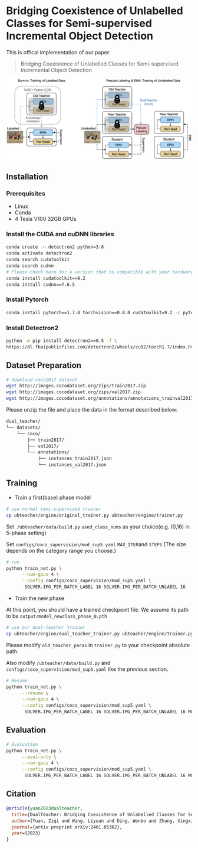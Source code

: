 # Bridging Coexistence of Unlabelled Classes for Semi-supervised Incremental Object Detection



This is offical implementation of our paper:

> Bridging Coexistence of Unlabelled Classes for Semi-supervised Incremental Object Detection

![image1](media/Method.jpg)

## Installation

### Prerequisites

- Linux
- Conda
- 4 Tesla V100 32GB GPUs



### Install the CUDA and cuDNN libraries

```bash
conda create -n detectron2 python=3.8
conda activate detectron2
conda search cudatoolkit
conda search cudnn
# Please check here for a version that is compatible with your hardware environment; otherwise, subsequent installations may not be possible.
conda install cudatoolkit==9.2
conda install cudnn==7.6.5
```



### Install Pytorch

```bash
conda install pytorch==1.7.0 torchvision==0.8.0 cudatoolkit=9.2 -c pytorch
```



### Install Detectron2

```bash
python -m pip install detectron2==0.5 -f \
https://dl.fbaipublicfiles.com/detectron2/wheels/cu92/torch1.7/index.html
```



## Dataset Preparation

```bash
# download coco2017 dataset
wget http://images.cocodataset.org/zips/train2017.zip
wget http://images.cocodataset.org/zips/val2017.zip
wget http://images.cocodataset.org/annotations/annotations_trainval2017.zip
```



Please unzip the file and place the data in the format described below:

```bash
dual_teacher/
└── datasets/
    └── coco/
        ├── train2017/
        ├── val2017/
        └── annotations/
        	├── instances_train2017.json
        	└── instances_val2017.json

```



## Training

- Train a first(base) phase model

```bash
# use normal semi-supervised trainer
cp ubteacher/engine/original_trainer.py ubteacher/engine/trainer.py
```

Set` /ubteacher/data/build.py` `used_class_nums` as your choice(e.g. (0,16) in 5-phase setting)

Set `configs/coco_supervision/mod_sup5.yaml` `MAX_ITER`and `STEPS` (The size depends on the category range you choose.)

```bash
# run
python train_net.py \
      --num-gpus 4 \
      --config configs/coco_supervision/mod_sup5.yaml \
       SOLVER.IMG_PER_BATCH_LABEL 16 SOLVER.IMG_PER_BATCH_UNLABEL 16
```



- Train the new phase

At this point, you should have a trained checkpoint file. We assume its path to be `output/model_newclass_phase_0.pth`

```bash
# use our dual-teacher trainer
cp ubteacher/engine/dual_teacher_trainer.py ubteacher/engine/trainer.py
```

Please modify `old_teacher_paras` in `trainer.py` to your checkpoint absolute path.

Also modify `/ubteacher/data/build.py` and `configs/coco_supervision/mod_sup5.yaml` like the previous section.

```bash
# Resume
python train_net.py \
      --resume \
      --num-gpus 4 \
      --config configs/coco_supervision/mod_sup5.yaml \
       SOLVER.IMG_PER_BATCH_LABEL 16 SOLVER.IMG_PER_BATCH_UNLABEL 16 MODEL.WEIGHTS ./output/model_newclass_phase_0.pth
```



## Evaluation

```bash
# Evaluation
python train_net.py \
      --eval-only \
      --num-gpus 4 \
      --config configs/coco_supervision/mod_sup5.yaml \
       SOLVER.IMG_PER_BATCH_LABEL 16 SOLVER.IMG_PER_BATCH_UNLABEL 16 MODEL.WEIGHTS ./output/model_newclass_phase_0.pth
```

## Citation

```bibtex
@article{yuan2023dualteacher,
  title={DualTeacher: Bridging Coexistence of Unlabelled Classes for Semi-supervised Incremental Object Detection},
  author={Yuan, Ziqi and Wang, Liyuan and Ding, Wenbo and Zhang, Xingxing and Zhong, Jiachen and Ai, Jianyong and Li, Jianmin and Zhu, Jun},
  journal={arXiv preprint arXiv:2401.05362},
  year={2023}
}
```
